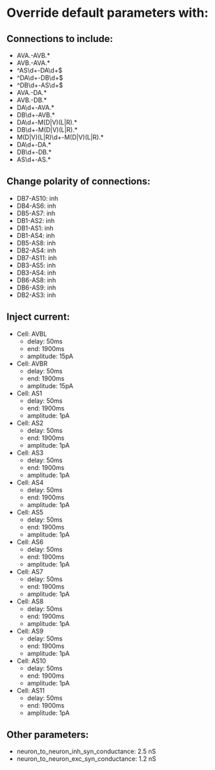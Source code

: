 # Override default parameters with:
## Connections to include:
- AVA.-AVB.*
- AVB.-AVA.*
- ^AS\d+-DA\d+$
- ^DA\d+-DB\d+$
- ^DB\d+-AS\d+$
- AVA.-DA.*
- AVB.-DB.*
- DA\d+-AVA.*
- DB\d+-AVB.*
- DA\d+-M(D|V)(L|R).*
- DB\d+-M(D|V)(L|R).*
- M(D|V)(L|R)\d+-M(D|V)(L|R).*
- DA\d+-DA.*
- DB\d+-DB.*
- AS\d+-AS.*

## Change polarity of connections:
- DB7-AS10: inh
- DB4-AS6: inh
- DB5-AS7: inh
- DB1-AS2: inh
- DB1-AS1: inh
- DB1-AS4: inh
- DB5-AS8: inh
- DB2-AS4: inh
- DB7-AS11: inh
- DB3-AS5: inh
- DB3-AS4: inh
- DB6-AS8: inh
- DB6-AS9: inh
- DB2-AS3: inh

## Inject current:
- Cell: AVBL
    - delay: 50ms
    - end: 1900ms
    - amplitude: 15pA
- Cell: AVBR
    - delay: 50ms
    - end: 1900ms
    - amplitude: 15pA
- Cell: AS1
    - delay: 50ms
    - end: 1900ms
    - amplitude: 1pA
- Cell: AS2
    - delay: 50ms
    - end: 1900ms
    - amplitude: 1pA
- Cell: AS3
    - delay: 50ms
    - end: 1900ms
    - amplitude: 1pA
- Cell: AS4
    - delay: 50ms
    - end: 1900ms
    - amplitude: 1pA
- Cell: AS5
    - delay: 50ms
    - end: 1900ms
    - amplitude: 1pA
- Cell: AS6
    - delay: 50ms
    - end: 1900ms
    - amplitude: 1pA
- Cell: AS7
    - delay: 50ms
    - end: 1900ms
    - amplitude: 1pA
- Cell: AS8
    - delay: 50ms
    - end: 1900ms
    - amplitude: 1pA
- Cell: AS9
    - delay: 50ms
    - end: 1900ms
    - amplitude: 1pA
- Cell: AS10
    - delay: 50ms
    - end: 1900ms
    - amplitude: 1pA
- Cell: AS11
    - delay: 50ms
    - end: 1900ms
    - amplitude: 1pA

## Other parameters:
- neuron_to_neuron_inh_syn_conductance: 2.5 nS
- neuron_to_neuron_exc_syn_conductance: 1.2 nS

